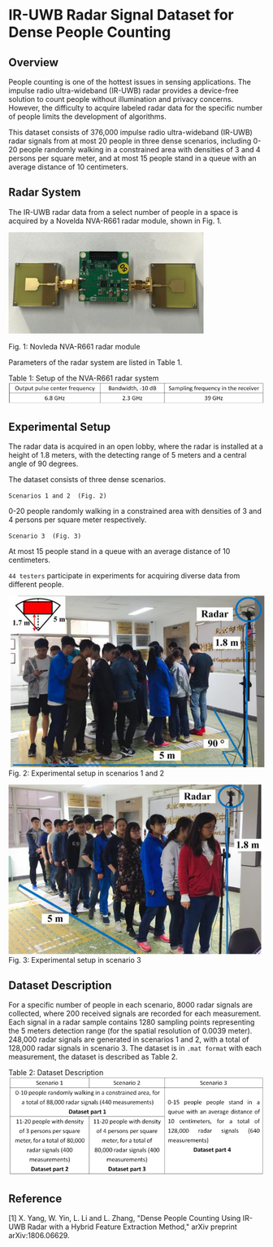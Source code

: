 IR-UWB Radar Signal Dataset for Dense People Counting 
==
Overview
--
People counting is one of the hottest issues in sensing applications. The impulse radio ultra-wideband (IR-UWB) radar provides a device-free solution to count people without illumination and privacy concerns. However, the difficulty to acquire labeled radar data for the specific number of people limits the development of algorithms. 

This dataset consists of 376,000 impulse radio ultra-wideband (IR-UWB) radar signals from at most 20 people in three dense scenarios, including 0-20 people randomly walking in a constrained area with densities of 3 and 4 persons per square meter, and at most 15 people stand in a queue with an average distance of 10 centimeters.

Radar System  
--
The IR-UWB radar data from a select number of people in a space is acquired by a Novelda NVA-R661 radar module, shown in Fig. 1. 

![](https://github.com/yangxiuzhu777/IR-UWB-Radar-Signal-Dataset-for-Dense-People-Counting/raw/master/Fig1.png)  

Fig. 1: Novleda NVA-R661 radar module

Parameters of the radar system are listed in Table 1.

Table 1: Setup of the NVA-R661 radar system
![](https://github.com/yangxiuzhu777/IR-UWB-Radar-Signal-Dataset-for-Dense-People-Counting/raw/master/Table1.png)


Experimental Setup
--
The radar data is acquired in an open lobby, where the radar is installed at a height of 1.8 meters, with the detecting range of 5 meters and a central angle of 90 degrees. 

The dataset consists of three dense scenarios.

`Scenarios 1 and 2  (Fig. 2)`

0-20 people randomly walking in a constrained area with densities of 3 and 4 persons per square meter respectively. 

`Scenario 3  (Fig. 3)`

At most 15 people stand in a queue with an average distance of 10 centimeters.

`44 testers` participate in experiments for acquiring diverse data from different people.

![](https://github.com/yangxiuzhu777/IR-UWB-Radar-Signal-Dataset-for-Dense-People-Counting/raw/master/Fig2.png) <br>
Fig. 2: Experimental setup in scenarios 1 and 2      

![](https://github.com/yangxiuzhu777/IR-UWB-Radar-Signal-Dataset-for-Dense-People-Counting/raw/master/Fig3.png) <br>
Fig. 3: Experimental setup in scenario 3

Dataset Description
--
For a specific number of people in each scenario, 8000 radar signals are collected, where 200 received signals are recorded for each measurement. Each signal in a radar sample contains 1280 sampling points representing the 5 meters detection range (for the spatial resolution of 0.0039 meter). 248,000 radar signals are generated in scenarios 1 and 2, with a total of 128,000 radar signals in scenario 3. The dataset is in `.mat format` with each measurement, the dataset is described as Table 2.

Table 2: Dataset Description
![](https://github.com/yangxiuzhu777/IR-UWB-Radar-Signal-Dataset-for-Dense-People-Counting/raw/master/Table2.png)


Reference
--
[1] X. Yang, W. Yin, L. Li and L. Zhang, "Dense People Counting Using IR-UWB Radar with a Hybrid Feature Extraction Method," arXiv preprint arXiv:1806.06629. 
